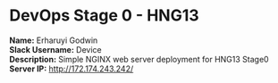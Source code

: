 # DevOps Stage 0 - HNG13
**Name:** Erharuyi Godwin  
**Slack Username:** Device  
**Description:** Simple NGINX web server deployment for HNG13 Stage0  
**Server IP:** http://172.174.243.242/
